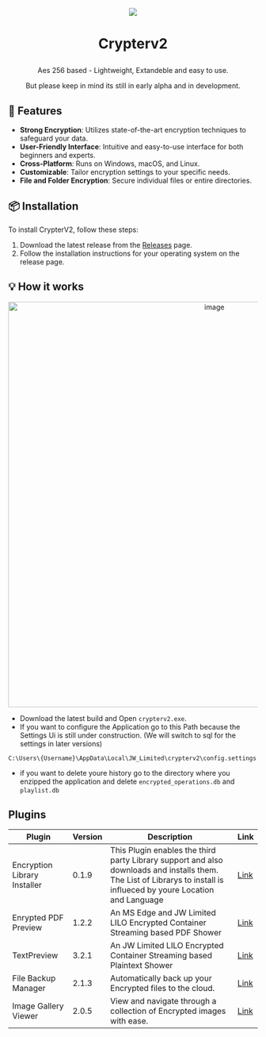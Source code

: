 <p align="center">
  <img src="LILO-Packager/favico.ico" />
</p>

# <p align="center">Crypterv2</p>
<p align="center">Aes 256 based - Lightweight, Extandeble and easy to use.</p>
<p align="center">But please keep in mind its still in early alpha and in development.</p>


## 🚀 Features

- **Strong Encryption**: Utilizes state-of-the-art encryption techniques to safeguard your data.
- **User-Friendly Interface**: Intuitive and easy-to-use interface for both beginners and experts.
- **Cross-Platform**: Runs on Windows, macOS, and Linux.
- **Customizable**: Tailor encryption settings to your specific needs.
- **File and Folder Encryption**: Secure individual files or entire directories.

## 📦 Installation

To install CrypterV2, follow these steps:

1. Download the latest release from the [Releases](https://github.com/JW-Limited/Crypterv2/releases) page.
2. Follow the installation instructions for your operating system on the release page.

## 💡 How it works 
<p align="center">
  <img width="817" alt="image" src="https://github.com/JW-Limited/Crypterv2/assets/120219149/65fa4514-1412-4920-bd05-0e412ee8c4b5">
</p>

- Download the latest build and Open `crypterv2.exe`.
- If you want to configure the Application go to this Path because the Settings Ui is still under construction. (We will switch to sql for the settings in later versions)
```
C:\Users\{Username}\AppData\Local\JW_Limited\crypterv2\config.settings
```
- if you want to delete youre history go to the directory where you enzipped the application and delete ```encrypted_operations.db```
and ```playlist.db```

## Plugins 

| Plugin   | Version | Description         | Link |
| -------- | ------- | ------------------- | ------- |
| Encryption Library Installer | 0.1.9   | This Plugin enables the third party Library support and also downloads and installs them. The List of Librarys to install is influeced by youre Location and Language| [Link]()|
| Enrypted PDF Preview | 1.2.2   | An MS Edge and JW Limited LILO Encrypted Container Streaming based PDF Shower | [Link]() |
| TextPreview | 3.2.1   | An JW Limited LILO Encrypted Container Streaming based Plaintext Shower | [Link]() |
| File Backup Manager             | 2.1.3   | Automatically back up your Encrypted files to the cloud. | [Link]()           |
| Image Gallery Viewer            | 2.0.5   | View and navigate through a collection of Encrypted images with ease. | [Link]()           |
